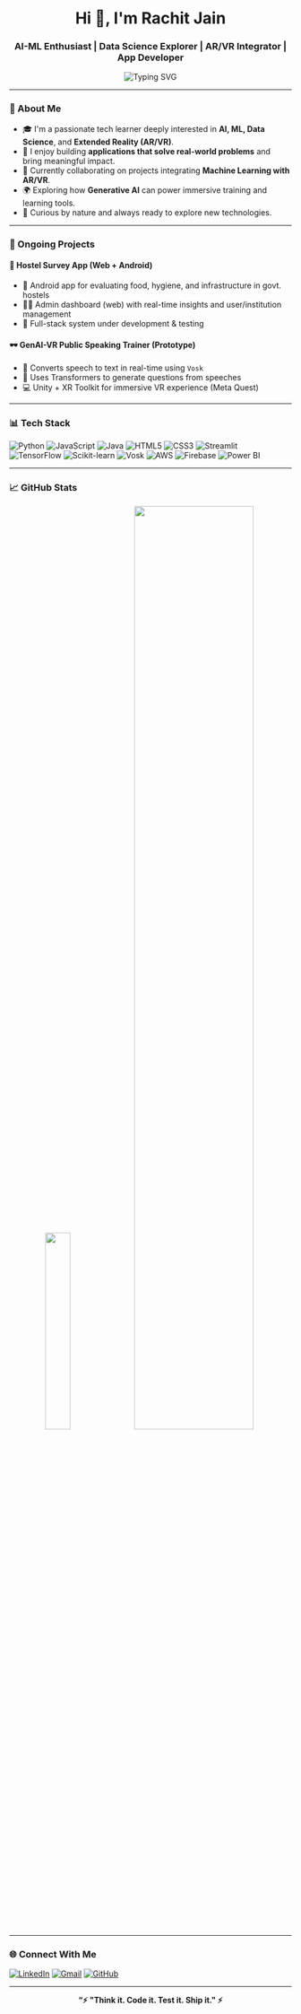 <h1 align="center">Hi 👋, I'm Rachit Jain</h1>
<h3 align="center">AI-ML Enthusiast | Data Science Explorer | AR/VR Integrator | App Developer</h3>

<p align="center">
  <img src="https://readme-typing-svg.demolab.com?font=Fira+Code&duration=3000&pause=1000&center=true&vCenter=true&width=500&lines=Building+AI-powered+solutions;AR%2FVR+with+AI+integration;Solving+real+world+problems+with+code;Always+curious+and+learning+%F0%9F%93%9A" alt="Typing SVG" />
</p>

---

### 🧠 About Me

- 🎓 I'm a passionate tech learner deeply interested in **AI, ML, Data Science**, and **Extended Reality (AR/VR)**.
- 📱 I enjoy building **applications that solve real-world problems** and bring meaningful impact.
- 🧪 Currently collaborating on projects integrating **Machine Learning with AR/VR**.
- 🌍 Exploring how **Generative AI** can power immersive training and learning tools.
- 🚀 Curious by nature and always ready to explore new technologies.

---

### 🚀 Ongoing Projects

#### 🏫 Hostel Survey App (Web + Android)
- 📱 Android app for evaluating food, hygiene, and infrastructure in govt. hostels
- 🧑‍💼 Admin dashboard (web) with real-time insights and user/institution management
- 🔄 Full-stack system under development & testing

#### 🕶️ GenAI-VR Public Speaking Trainer (Prototype)
- 🎤 Converts speech to text in real-time using `Vosk`
- 🤖 Uses Transformers to generate questions from speeches
- 💻 Unity + XR Toolkit for immersive VR experience (Meta Quest)
---

### 📊 Tech Stack

![Python](https://img.shields.io/badge/Python-3776AB?style=for-the-badge&logo=python&logoColor=white)
![JavaScript](https://img.shields.io/badge/JavaScript-F7DF1E?style=for-the-badge&logo=javascript&logoColor=black)
![Java](https://img.shields.io/badge/Java-007396?style=for-the-badge&logo=java&logoColor=white)
![HTML5](https://img.shields.io/badge/HTML5-E34F26?style=for-the-badge&logo=html5&logoColor=white)
![CSS3](https://img.shields.io/badge/CSS3-1572B6?style=for-the-badge&logo=css3&logoColor=white)
![Streamlit](https://img.shields.io/badge/Streamlit-FF4B4B?style=for-the-badge&logo=streamlit&logoColor=white)
![TensorFlow](https://img.shields.io/badge/TensorFlow-FF6F00?style=for-the-badge&logo=tensorflow&logoColor=white)
![Scikit-learn](https://img.shields.io/badge/Scikit--learn-F7931E?style=for-the-badge&logo=scikit-learn&logoColor=white)
![Vosk](https://img.shields.io/badge/Vosk-22223B?style=for-the-badge)
![AWS](https://img.shields.io/badge/AWS-232F3E?style=for-the-badge&logo=amazon-aws&logoColor=white)
![Firebase](https://img.shields.io/badge/Firebase-FFCA28?style=for-the-badge&logo=firebase&logoColor=black)
![Power BI](https://img.shields.io/badge/PowerBI-F2C811?style=for-the-badge&logo=powerbi&logoColor=black)

---

### 📈 GitHub Stats

<p align="center">
  <img src="https://github-readme-stats.vercel.app/api/top-langs/?username=Rachit-Jain-24&layout=compact&theme=radical" width="30%"/>
  <img src="https://github-profile-summary-cards.vercel.app/api/cards/profile-details?username=Rachit-Jain-24&theme=radical" width="65%"/>
</p>


---
### 🌐 Connect With Me

[![LinkedIn](https://img.shields.io/badge/-LinkedIN-blue?style=for-the-badge&logo=Linkedin&logoColor=white&link=https://linkedin.com/in/rachit-jain-24)](https://linkedin.com/in/rachit-jain-24)
[![Gmail](https://img.shields.io/badge/-Email-D14836?style=for-the-badge&logo=gmail&logoColor=white)](mailto:rachit.jain.official24@gmail.com)
[![GitHub](https://img.shields.io/badge/-GitHub-181717?style=for-the-badge&logo=github)](https://github.com/Rachit-Jain-24)

---

<p align="center"><b>“⚡ "Think it. Code it. Test it. Ship it." ⚡</b></p>
